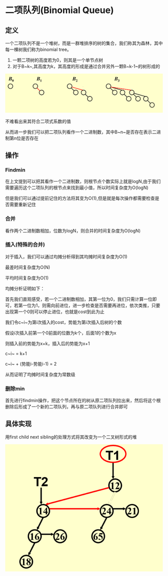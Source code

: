 # 二项队列(Binomial Queue)

## 定义

一个二项队列不是一个堆树，而是一群堆排序的树的集合，我们称其为森林，其中每一棵树我们称为binomial tree。

1. 一颗二项树的高度若为0，则其是一个单节点树
2. 对于B~k~,其高度为k，其高度的形成是通过合并另外一颗B~k-1~的树形成的

![alt text](image.png)

不难看出来其符合二项式系数的值

从而进一步我们可以把二项队列看作一个二进制数，其中B~n~是否存在表示二进制第n位是否存在


## 操作

### Findmin

在上文提到可以把其看作一个二进制数，则根节点个数实际上就是logN,由于我们需要遍历这个二项队列的根节点来找到最小值，所以时间复杂度为O(logN)

但是我们可以通过提前记住的方法将其变为O(1),但是就是每次操作都需要检查是否需要重新记住


### 合并

看作两个二进制数相加，位数为logN，则合并的时间复杂度为O(logN)


### 插入(特殊的合并)


对于插入，我们可以通过均摊分析得到其均摊时间复杂度为O(1)


最差时间复杂度为O(N)

平均时间复杂度为O(1)


均摊分析证明如下：

首先我们直观感受，若一个二进制数相加，其第一位为0，我们只需计算一位即可，若第一位为1，则需向前进位，进一步检查是否需要再进位，依次类推，只要出现第一个0则可以停止进位，也就是cost到此为止

我们令c~i~为第i次插入的cost，势能为第i次插入后树的个数

假设i次插入前第一个0前面的位数为k个，后面1的个数为x

则插入前的势能为x+k，插入后的势能为x+1

c~i~ = k+1

c~i~ + (势能i-势能i-1) = 2

从而证明了均摊时间复杂度为常数级


### 删除min

首先进行findmin操作，把这个节点所在的树从原二项队列拉出来，然后将这个根删除后形成了一个新的二项队列，再与原二项队列进行合并即可



## 具体实现

用first child next sibling的处理方式将其改变为一个二叉树形式的堆

![alt text](image-1.png)